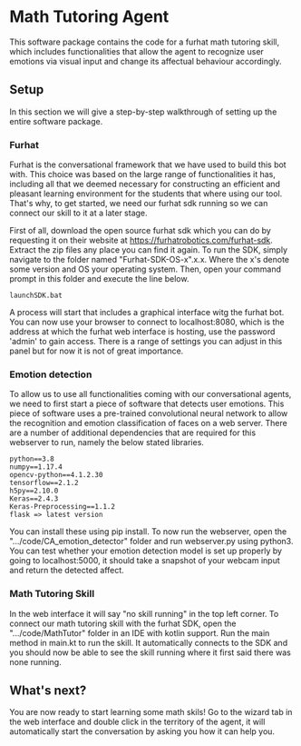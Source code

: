 # Math Tutoring Agent
This software package contains the code for a furhat math tutoring skill, which includes functionalities that allow the agent to recognize user emotions via visual input and change its affectual behaviour accordingly.


## Setup
In this section we will give a step-by-step walkthrough of setting up the entire software package.

### Furhat
Furhat is the conversational framework that we have used to build this bot with. This choice was based on the large range of functionalities it has, including all that we deemed necessary for constructing an efficient and pleasant learning environment for the students that where using our tool. That's why, to get started, we need our furhat sdk running so we can connect our skill to it at a later stage. 

First of all, download the open source furhat sdk which you can do by requesting it on their website at https://furhatrobotics.com/furhat-sdk. Extract the zip files any place you can find it again. To run the SDK, simply navigate to the folder named "Furhat-SDK-OS-x".x.x. Where the x's denote some version and OS your operating system. Then, open your command prompt in this folder and execute the line below.

    launchSDK.bat

A process will start that includes a graphical interface witg the furhat bot. You can now use your browser to connect to localhost:8080, which is the address at which the furhat web interface is hosting, use the password 'admin' to gain access. There is a range of settings you can adjust in this panel but for now it is not of great importance.

### Emotion detection
To allow us to use all functionalities coming with our conversational agents, we need to first start a piece of software that detects user emotions. This piece of software uses a pre-trained convolutional neural network to allow the recognition and emotion classification of faces on a web server. There are a number of additional dependencies that are required for this webserver to run, namely the below stated libraries.

    python==3.8
    numpy==1.17.4
    opencv-python==4.1.2.30
    tensorflow==2.1.2
    h5py==2.10.0
    Keras==2.4.3
    Keras-Preprocessing==1.1.2
    flask => latest version

You can install these using pip install. To now run the webserver, open the ".../code/CA_emotion_detector" folder and run webserver.py using python3. You can test whether your emotion detection model is set up properly by going to localhost:5000, it should take a snapshot of your webcam input and return the detected affect.

### Math Tutoring Skill
In the web interface it will say "no skill running" in the top left corner. To connect our math tutoring skill with the furhat SDK, open the ".../code/MathTutor" folder in an IDE with kotlin support. Run the main method in main.kt to run the skill. It automatically connects to the SDK and you should now be able to see the skill running where it first said there was none running.

## What's next?
You are now ready to start learning some math skils! Go to the wizard tab in the web interface and double click in the territory of the agent, it will automatically start the conversation by asking you how it can help you.
